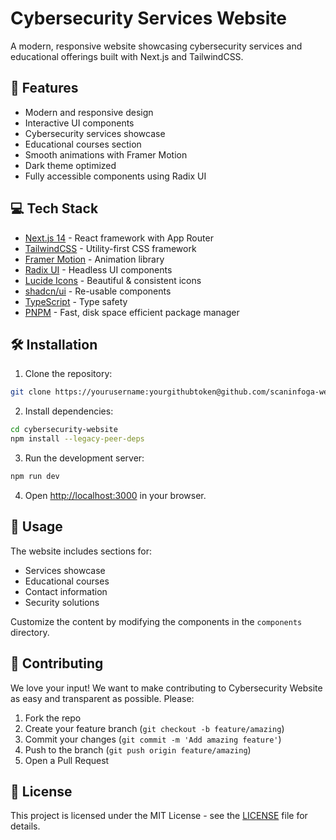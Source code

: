 # Cybersecurity Services Website

A modern, responsive website showcasing cybersecurity services and educational offerings built with Next.js and TailwindCSS.

## 🚀 Features

- Modern and responsive design
- Interactive UI components
- Cybersecurity services showcase
- Educational courses section
- Smooth animations with Framer Motion
- Dark theme optimized
- Fully accessible components using Radix UI

## 💻 Tech Stack

- [Next.js 14](https://nextjs.org/) - React framework with App Router
- [TailwindCSS](https://tailwindcss.com/) - Utility-first CSS framework
- [Framer Motion](https://www.framer.com/motion/) - Animation library
- [Radix UI](https://www.radix-ui.com/) - Headless UI components
- [Lucide Icons](https://lucide.dev/) - Beautiful & consistent icons
- [shadcn/ui](https://ui.shadcn.com/) - Re-usable components
- [TypeScript](https://www.typescriptlang.org/) - Type safety
- [PNPM](https://pnpm.io/) - Fast, disk space efficient package manager

## 🛠️ Installation

1. Clone the repository:
```bash
git clone https://yourusername:yourgithubtoken@github.com/scaninfoga-web/cybersecurity-website.git
```

2. Install dependencies:
```bash
cd cybersecurity-website
npm install --legacy-peer-deps
```

3. Run the development server:
```bash 
npm run dev
```

4. Open [http://localhost:3000](http://localhost:3000) in your browser.

## 📝 Usage

The website includes sections for:
- Services showcase
- Educational courses
- Contact information
- Security solutions

Customize the content by modifying the components in the `components` directory.

## 🤝 Contributing

We love your input! We want to make contributing to Cybersecurity Website as easy and transparent as possible. Please:

1. Fork the repo
2. Create your feature branch (`git checkout -b feature/amazing`)
3. Commit your changes (`git commit -m 'Add amazing feature'`)
4. Push to the branch (`git push origin feature/amazing`)
5. Open a Pull Request


## 📄 License

This project is licensed under the MIT License - see the [LICENSE](LICENSE) file for details.
